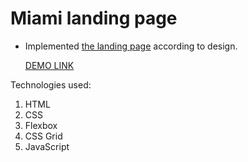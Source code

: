 # Miami landing page
- Implemented [the landing page](https://www.figma.com/file/nHz8bflIwJaWP3P99vKTH5/miami_home_new?node-id=16033%3A3) according to design.

  [DEMO LINK](https://viktor-lepekha.github.io/Landing_Page_MIAMI)
  
Technologies used:
1. HTML
2. CSS
3. Flexbox
4. CSS Grid
5. JavaScript

